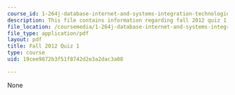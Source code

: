 ```yaml
---
course_id: 1-264j-database-internet-and-systems-integration-technologies-fall-2013
description: This file contains information regarding fall 2012 quiz 1.
file_location: /coursemedia/1-264j-database-internet-and-systems-integration-technologies-fall-2013/19cee9872b3f51f8742d2e3a2dac3a08_MIT1_264JF13_F12_Q1.pdf
file_type: application/pdf
layout: pdf
title: Fall 2012 Quiz 1
type: course
uid: 19cee9872b3f51f8742d2e3a2dac3a08

---
```

None